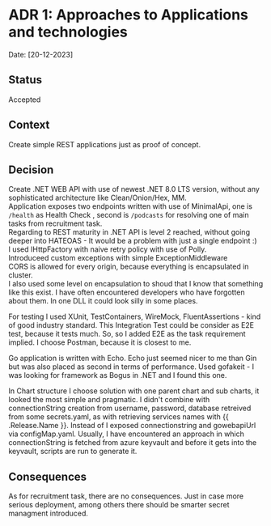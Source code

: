 # ADR 1: Approaches to Applications and technologies

Date: [20-12-2023]

## Status

Accepted

## Context

Create simple REST applications just as proof of concept.

## Decision

Create .NET WEB API with use of newest .NET 8.0 LTS version,
without any sophisticated architecture like Clean/Onion/Hex, MM. \
Application exposes two endpoints written with use of MinimalApi, one is `/health` as Health Check
, second is `/podcasts` for resolving one of main tasks from recruitment task. \
Regarding to REST maturity in .NET API is level 2 reached, without going deeper into HATEOAS - It would be a problem with just a single endpoint :) \
I used IHttpFactory with naive retry policy with use of Polly. \
Introduceed custom exceptions with simple ExceptionMiddleware \
CORS is allowed for every origin, because everything is encapsulated in cluster. \
I also used some level on encapsulation to shoud that I know that something like this exist.  I have often encountered developers who have forgotten about them.
In one DLL it could look silly in some places.

For testing I used XUnit, TestContainers, WireMock, FluentAssertions - kind of good industry standard.
This Integration Test could be consider as E2E test, because it tests much.
So, so I added E2E as the task requirement implied. I choose Postman, because it is closest to me.

Go application is written with Echo.
Echo just seemed nicer to me than Gin but was also placed as second in terms of performance.
Used gofakeit - I was looking for framework as Bogus in .NET and I found this one.

In Chart structure I choose solution with one parent chart and sub charts, it looked the most simple and pragmatic.
I didn't combine with connectionString creation from username, password, database retreived from some secrets.yaml, as with retrieving services names with {{ .Release.Name }}. Instead of I exposed connectionstring and gowebapiUrl via configMap.yaml.
Usually, I have encountered an approach in which connectionString is fetched from azure keyvault and before it gets into the keyvault, scripts are run to generate it.

## Consequences

As for recruitment task, there are no consequences.
Just in case more serious deployment, among others there should be smarter secret managment introduced.
